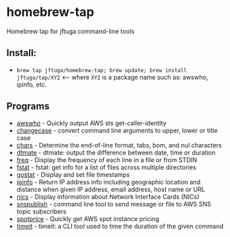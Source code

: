 
# homebrew-tap
Homebrew tap for jftuga command-line tools

## Install:
* `brew tap jftuga/homebrew-tap; brew update; brew install jftuga/tap/XYZ`  <-- where `XYZ` is a package name such as: awswho, ipinfo, etc.

## Programs


* [awswho](https://github.com/jftuga/awswho) - Quickly output AWS sts get-caller-identity
* [changecase](https://github.com/jftuga/changecase) - convert command line arguments to upper, lower or title case
* [chars](https://github.com/jftuga/chars) - Determine the end-of-line format, tabs, bom, and nul characters
* [dtmate](https://github.com/jftuga/DateTimeMate) - dtmate: output the difference between date, time or duration
* [freq](https://github.com/jftuga/freq) - Display the frequency of each line in a file or from STDIN
* [fstat](https://github.com/jftuga/fstat) - fstat: get info for a list of files across multiple directories
* [gostat](https://github.com/jftuga/gostat) - Display and set file timestamps
* [ipinfo](https://github.com/jftuga/ipinfo) - Return IP address info including geographic location and distance when given IP address, email address, host name or URL 
* [nics](https://github.com/jftuga/nics) - Display information about Network Interface Cards (NICs)
* [snspublish](https://github.com/jftuga/sns_publish) - command line tool to send message or file to AWS SNS topic subscribers
* [spotprice](https://github.com/jftuga/spotprice) - Quickly get AWS spot instance pricing
* [timeit](https://github.com/jftuga/timeit) - timeit: a CLI tool used to time the duration of the given command
